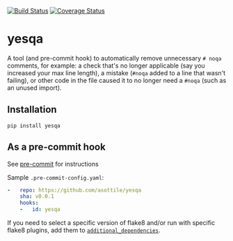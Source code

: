 [![Build Status](https://travis-ci.org/asottile/yesqa.svg?branch=master)](https://travis-ci.org/asottile/yesqa)
[![Coverage Status](https://coveralls.io/repos/github/asottile/yesqa/badge.svg?branch=master)](https://coveralls.io/github/asottile/yesqa?branch=master)

yesqa
=====

A tool (and pre-commit hook) to automatically remove unnecessary `# noqa`
comments, for example: a check that's no longer applicable (say you increased your 
max line length), a mistake (`#noqa` added to a line that wasn't failing), 
or other code in the file caused it to no longer need a `#noqa` (such as an unused import). 

## Installation

`pip install yesqa`


## As a pre-commit hook

See [pre-commit](https://github.com/pre-commit/pre-commit) for instructions

Sample `.pre-commit-config.yaml`:

```yaml
-   repo: https://github.com/asottile/yesqa
    sha: v0.0.1
    hooks:
    -   id: yesqa
```

If you need to select a specific version of flake8 and/or run with specific
flake8 plugins, add them to [`additional_dependencies`][0].

[0]: http://pre-commit.com/#pre-commit-configyaml---hooks
